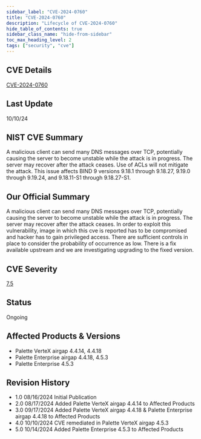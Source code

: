 ```yaml
---
sidebar_label: "CVE-2024-0760"
title: "CVE-2024-0760"
description: "Lifecycle of CVE-2024-0760"
hide_table_of_contents: true
sidebar_class_name: "hide-from-sidebar"
toc_max_heading_level: 2
tags: ["security", "cve"]
---
```


## CVE Details

[CVE-2024-0760](https://nvd.nist.gov/vuln/detail/CVE-2024-0760)

## Last Update

10/10/24

## NIST CVE Summary

A malicious client can send many DNS messages over TCP, potentially causing the server to become unstable while the
attack is in progress. The server may recover after the attack ceases. Use of ACLs will not mitigate the attack. This
issue affects BIND 9 versions 9.18.1 through 9.18.27, 9.19.0 through 9.19.24, and 9.18.11-S1 through 9.18.27-S1.

## Our Official Summary

A malicious client can send many DNS messages over TCP, potentially causing the server to become unstable while the
attack is in progress. The server may recover after the attack ceases. In order to exploit this vulnerability, image in
which this cve is reported has to be compromised and hacker has to gain privileged access. There are sufficient controls
in place to consider the probability of occurrence as low. There is a fix available upstream and we are investigating
upgrading to the fixed version.

## CVE Severity

[7.5](https://nvd.nist.gov/vuln/detail/CVE-2024-0760)

## Status

Ongoing

## Affected Products & Versions

- Palette VerteX airgap 4.4.14, 4.4.18
- Palette Enterprise airgap 4.4.18, 4.5.3
- Palette Enterprise 4.5.3

## Revision History

- 1.0 08/16/2024 Initial Publication
- 2.0 08/17/2024 Added Palette VerteX airgap 4.4.14 to Affected Products
- 3.0 09/17/2024 Added Palette VerteX airgap 4.4.18 & Palette Enterprise airgap 4.4.18 to Affected Products
- 4.0 10/10/2024 CVE remediated in Palette VerteX airgap 4.5.3
- 5.0 10/14/2024 Added Palette Enterprise 4.5.3 to Affected Products

